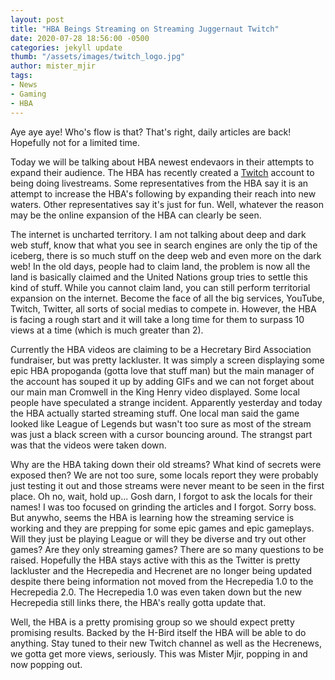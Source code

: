 ```yaml
---
layout: post
title: "HBA Beings Streaming on Streaming Juggernaut Twitch"
date: 2020-07-28 18:56:00 -0500
categories: jekyll update
thumb: "/assets/images/twitch_logo.jpg"
author: mister_mjir
tags:
- News
- Gaming
- HBA
---
```


Aye aye aye! Who's flow is that? That's right, daily articles are back! Hopefully not for a limited time.

Today we will be talking about HBA newest endevaors in their attempts to expand their audience. The HBA has recently created a
[Twitch](https://www.twitch.tv/hecretarybird) account to being doing livestreams. Some representatives from the HBA say it is an attempt to increase the HBA's
following by expanding their reach into new waters. Other representatives say it's just for fun. Well, whatever the reason may be the online expansion of the HBA
can clearly be seen.

The internet is uncharted territory. I am not talking about deep and dark web stuff, know that what you see in search engines are only the tip of the iceberg, there is
so much stuff on the deep web and even more on the dark web! In the old days, people had to claim land, the problem is now all the land is basically claimed and the
United Nations group tries to settle this kind of stuff. While you cannot claim land, you can still perform territorial expansion on the internet. Become the face
of all the big services, YouTube, Twitch, Twitter, all sorts of social medias to compete in. However, the HBA is facing a rough start and it will take a long time for
them to surpass 10 views at a time (which is much greater than 2).

Currently the HBA videos are claiming to be a Hecretary Bird Association fundraiser, but was pretty lackluster. It was simply a screen displaying some epic HBA
propoganda (gotta love that stuff man) but the main manager of the account has souped it up by adding GIFs and we can not forget about our main man Cromwell in the
King Henry video displayed. Some local people have speculated a strange incident. Apparently yesterday and today the HBA actually started streaming stuff. One local
man said the game looked like League of Legends but wasn't too sure as most of the stream was just a black screen with a cursor bouncing around. The strangst part
was that the videos were taken down.

Why are the HBA taking down their old streams? What kind of secrets were exposed then? We are not too sure, some locals report they were probably just testing it out
and those streams were never meant to be seen in the first place. Oh no, wait, hold up... Gosh darn, I forgot to ask the locals for their names! I was too focused on
grinding the articles and I forgot. Sorry boss. But anywho, seems the HBA is learning how the streaming service is working and they are prepping for some epic games
and epic gameplays. Will they just be playing League or will they be diverse and try out other games? Are they only streaming games? There are so many questions to be
raised. Hopefully the HBA stays active with this as the Twitter is pretty lackluster and the Hecrepedia and Hecrenet are no longer being updated despite there being
information not moved from the Hecrepedia 1.0 to the Hecrepedia 2.0. The Hecrepedia 1.0 was even taken down but the new Hecrepedia still links there, the HBA's really
gotta update that.

Well, the HBA is a pretty promising group so we should expect pretty promising results. Backed by the H-Bird itself the HBA will be able to do anything. Stay tuned
to their new Twitch channel as well as the Hecrenews, we gotta get more views, seriously. This was Mister Mjir, popping in and now popping out.
